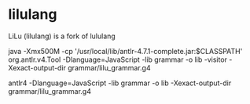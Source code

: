# lilulang
LiLu (lilulang) is a fork of lululang

java -Xmx500M -cp '/usr/local/lib/antlr-4.7.1-complete.jar:$CLASSPATH' org.antlr.v4.Tool -Dlanguage=JavaScript -lib grammar -o lib -visitor -Xexact-output-dir grammar/lilu_grammar.g4

antlr4 -Dlanguage=JavaScript -lib grammar -o lib -Xexact-output-dir grammar/lilu_grammar.g4